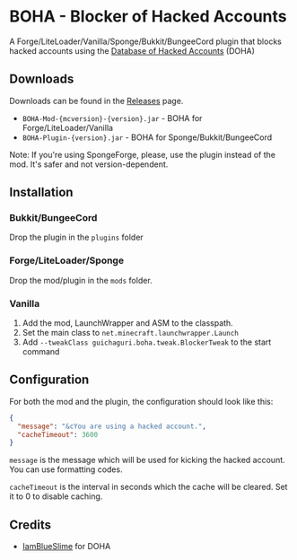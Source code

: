 # BOHA - Blocker of Hacked Accounts
A Forge/LiteLoader/Vanilla/Sponge/Bukkit/BungeeCord plugin that blocks hacked accounts using the [Database of Hacked Accounts](https://github.com/IamBlueSlime/DOHA) (DOHA)

## Downloads
Downloads can be found in the [Releases](https://github.com/Guichaguri/BOHA/releases) page.
* `BOHA-Mod-{mcversion}-{version}.jar` - BOHA for Forge/LiteLoader/Vanilla
* `BOHA-Plugin-{version}.jar` - BOHA for Sponge/Bukkit/BungeeCord

Note: If you're using SpongeForge, please, use the plugin instead of the mod. It's safer and not version-dependent.

## Installation
### Bukkit/BungeeCord
Drop the plugin in the `plugins` folder
### Forge/LiteLoader/Sponge
Drop the mod/plugin in the `mods` folder.
### Vanilla
1. Add the mod, LaunchWrapper and ASM to the classpath.
2. Set the main class to `net.minecraft.launchwrapper.Launch`
3. Add `--tweakClass guichaguri.boha.tweak.BlockerTweak` to the start command

## Configuration
For both the mod and the plugin, the configuration should look like this:
```json
{
  "message": "&cYou are using a hacked account.",
  "cacheTimeout": 3600
}
```
`message` is the message which will be used for kicking the hacked account. You can use formatting codes.

`cacheTimeout` is the interval in seconds which the cache will be cleared. Set it to 0 to disable caching.

## Credits
* [IamBlueSlime](https://github.com/IamBlueSlime) for DOHA